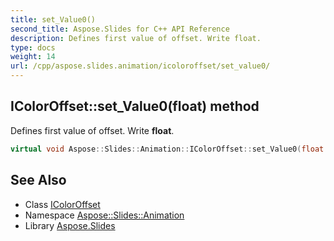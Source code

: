```yaml
---
title: set_Value0()
second_title: Aspose.Slides for C++ API Reference
description: Defines first value of offset. Write float.
type: docs
weight: 14
url: /cpp/aspose.slides.animation/icoloroffset/set_value0/
---
```

## IColorOffset::set_Value0(float) method


Defines first value of offset. Write **float**.

```cpp
virtual void Aspose::Slides::Animation::IColorOffset::set_Value0(float value)=0
```

## See Also

* Class [IColorOffset](./)
* Namespace [Aspose::Slides::Animation](../)
* Library [Aspose.Slides](../../)